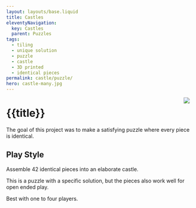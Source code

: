 ```yaml
---
layout: layouts/base.liquid
title: Castles
eleventyNavigation:
  key: Castles
  parent: Puzzles
tags:
  - tiling
  - unique solution
  - puzzle
  - castle
  - 3D printed
  - identical pieces
permalink: castle/puzzle/
hero: castle-many.jpg 
---
```

<img src="/img/castle-sq-200.jpeg" style="float:right; padding-right: 10px; padding-left: 10px;"></img>

# {{title}}

The goal of this project was to make a satisfying puzzle where every piece is identical.
 
## Play Style
Assemble 42 identical pieces into an elaborate castle.

This is a puzzle with a specific solution, but the pieces also work well for open ended play.

Best with one to four players.
